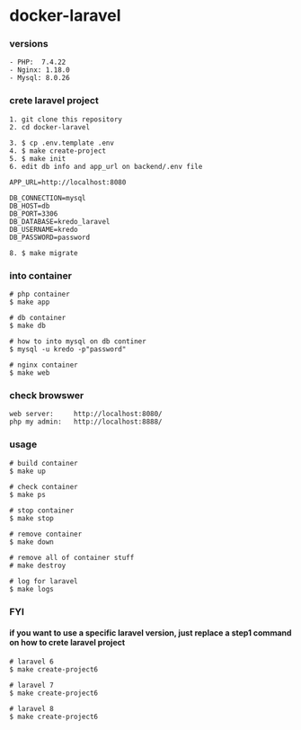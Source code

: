 # docker-laravel

### versions
```
- PHP:  7.4.22 
- Nginx: 1.18.0
- Mysql: 8.0.26
```

### crete laravel project
```
1. git clone this repository
2. cd docker-laravel

3. $ cp .env.template .env
4. $ make create-project
5. $ make init
6. edit db info and app_url on backend/.env file

APP_URL=http://localhost:8080

DB_CONNECTION=mysql
DB_HOST=db
DB_PORT=3306
DB_DATABASE=kredo_laravel
DB_USERNAME=kredo
DB_PASSWORD=password

8. $ make migrate
```

### into container
```
# php container
$ make app

# db container
$ make db

# how to into mysql on db continer 
$ mysql -u kredo -p"password"

# nginx container
$ make web
```

### check browswer
```
web server:     http://localhost:8080/
php my admin:   http://localhost:8888/
```

### usage
```
# build container
$ make up

# check container
$ make ps

# stop container
$ make stop

# remove container
$ make down

# remove all of container stuff
# make destroy

# log for laravel
$ make logs
```


### FYI
#### if you want to use a specific laravel version, just replace a step1 command on how to crete laravel project
```
# laravel 6
$ make create-project6

# laravel 7
$ make create-project6

# laravel 8
$ make create-project6
```